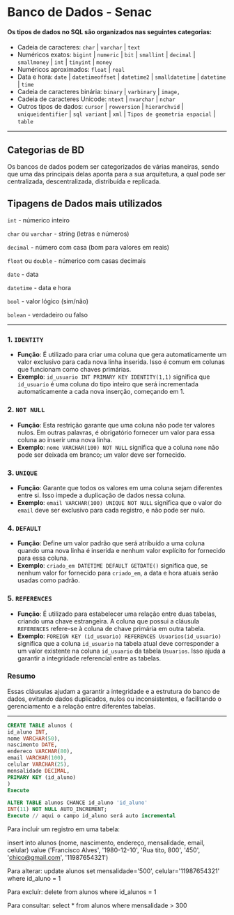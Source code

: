 # Banco de Dados - Senac

#### Os tipos de dados no SQL são organizados nas seguintes **categorias:**

- Cadeia de caracteres: `char` | `varchar` | `text`
- Numéricos exatos: `bigint` | `numeric` | `bit` | `smallint` | `decimal` | `smallmoney` | `int` | `tinyint` | `money` 
- Numéricos aproximados: `float` | `real`
- Data e hora: `date` | `datetimeoffset` | `datetime2` | `smalldatetime` | `datetime` | `time`
- Cadeia de caracteres binária: `binary` | `varbinary` | `image,`
- Cadeia de caracteres Unicode:  `ntext` | `nvarchar` | `nchar`
- Outros tipos de dados: `cursor` | `rowversion` | `hierarchvid` | `uniqueidentifier` | `sql variant` | `xml` | `Tipos de geometria espacial` | `table`

---

## **Categorias de BD**

Os bancos de dados podem ser categorizados de várias maneiras, sendo que uma das principais delas aponta para a sua arquitetura, a qual pode ser centralizada, descentralizada, distribuída e replicada.

## **Tipagens de Dados mais utilizados**

`int` - númerico inteiro

`char` ou `varchar` - string (letras e números)

`decimal` - número com casa (bom para valores em reais)

`float` ou `double` - númerico com casas decimais

`date` - data

`datetime` - data e hora

`bool` - valor lógico (sim/não)

`bolean` - verdadeiro ou falso

---

### 1. `IDENTITY`
- **Função**: É utilizado para criar uma coluna que gera automaticamente um valor exclusivo para cada nova linha inserida. Isso é comum em colunas que funcionam como chaves primárias.
- **Exemplo**: `id_usuario INT PRIMARY KEY IDENTITY(1,1)` significa que `id_usuario` é uma coluna do tipo inteiro que será incrementada automaticamente a cada nova inserção, começando em 1.

### 2. `NOT NULL`
- **Função**: Esta restrição garante que uma coluna não pode ter valores nulos. Em outras palavras, é obrigatório fornecer um valor para essa coluna ao inserir uma nova linha.
- **Exemplo**: `nome VARCHAR(100) NOT NULL` significa que a coluna `nome` não pode ser deixada em branco; um valor deve ser fornecido.

### 3. `UNIQUE`
- **Função**: Garante que todos os valores em uma coluna sejam diferentes entre si. Isso impede a duplicação de dados nessa coluna.
- **Exemplo**: `email VARCHAR(100) UNIQUE NOT NULL` significa que o valor do `email` deve ser exclusivo para cada registro, e não pode ser nulo.

### 4. `DEFAULT`
- **Função**: Define um valor padrão que será atribuído a uma coluna quando uma nova linha é inserida e nenhum valor explícito for fornecido para essa coluna.
- **Exemplo**: `criado_em DATETIME DEFAULT GETDATE()` significa que, se nenhum valor for fornecido para `criado_em`, a data e hora atuais serão usadas como padrão.

### 5. `REFERENCES`
- **Função**: É utilizado para estabelecer uma relação entre duas tabelas, criando uma chave estrangeira. A coluna que possui a cláusula `REFERENCES` refere-se à coluna de chave primária em outra tabela.
- **Exemplo**: `FOREIGN KEY (id_usuario) REFERENCES Usuarios(id_usuario)` significa que a coluna `id_usuario` na tabela atual deve corresponder a um valor existente na coluna `id_usuario` da tabela `Usuarios`. Isso ajuda a garantir a integridade referencial entre as tabelas.

### Resumo
Essas cláusulas ajudam a garantir a integridade e a estrutura do banco de dados, evitando dados duplicados, nulos ou inconsistentes, e facilitando o gerenciamento e a relação entre diferentes tabelas.

---

```sql
CREATE TABLE alunos (
id_aluno INT,
nome VARCHAR(50),
nascimento DATE,
endereco VARCHAR(80),
email VARCHAR(100),
celular VARCHAR(25),
mensalidade DECIMAL,
PRIMARY KEY (id_aluno)
)
Execute

ALTER TABLE alunos CHANCE id_aluno 'id_aluno'
INT(11) NOT NULL AUTO_INCREMENT;
Execute // aqui o campo id_aluno será auto incremental
```

Para incluír um registro em uma tabela:

insert into alunos (nome, nascimento, endereço, mensalidade, email, celular) value ('Francisco Alves', '1980-12-10', 'Rua tito, 800', '450', 'chico@gmail.com', '11987654321')

Para alterar:
update alunos set mensalidade='500', celular='11987654321'
  where id_aluno = 1

Para excluír:
delete from alunos where id_alunos = 1

Para consultar:
select * from alunos where mensalidade > 300

